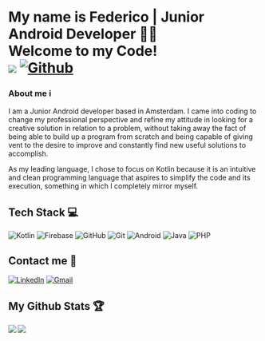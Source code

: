 # My name is Federico | Junior Android Developer 👨‍💻 </br> Welcome to my Code! </br> ![](https://visitor-badge.laobi.icu/badge?page_id=MenneaDb.MenneaDb) [![Github](https://img.shields.io/github/followers/MenneaDb?label=Followers&logo=Github)](https://github.com/MenneaDb)

### **About me** ℹ️

I am a Junior Android developer based in Amsterdam. I came into coding to change my professional perspective and refine my attitude in looking for a creative solution in relation to a problem, without taking away the fact of being able to build up a program from scratch and being capable of giving vent to the desire to improve and constantly find new useful solutions to accomplish.  

As my leading language, I chose to focus on Kotlin because it is an intuitive and clean programming language that aspires to simplify the code and its execution, something in which I completely mirror myself.
<br />

## **Tech Stack** 💻

<img alt="Kotlin" src="https://img.shields.io/badge/kotlin-%230095D5.svg?&style=for-the-badge&logo=kotlin&logoColor=white"/> <img alt="Firebase" src="https://img.shields.io/badge/firebase%20-%23039BE5.svg?&style=for-the-badge&logo=firebase"/> <img alt="GitHub" src="https://img.shields.io/badge/github%20-%23121011.svg?&style=for-the-badge&logo=github&logoColor=white"/> <img alt="Git" src="https://img.shields.io/badge/git%20-%23F05033.svg?&style=for-the-badge&logo=git&logoColor=white"/> <img alt="Android" src="https://img.shields.io/badge/Android-3DDC84?style=for-the-badge&logo=android&logoColor=white"/> <img alt="Java" src="https://img.shields.io/badge/java-%23ED8B00.svg?&style=for-the-badge&logo=java&logoColor=white"/> <img alt="PHP" src="https://img.shields.io/badge/php-%23777BB4.svg?&style=for-the-badge&logo=php&logoColor=white"/>
<br />

## **Contact me** 💬

[<img alt="LinkedIn" src="https://img.shields.io/badge/linkedin%20-%230077B5.svg?&style=for-the-badge&logo=linkedin&logoColor=white"/>][linkedin]
[<img alt="Gmail" src="https://img.shields.io/badge/Gmail-D14836?style=for-the-badge&logo=gmail&logoColor=white"/>][email]
<br />

## My Github Stats :trophy:

<!--
![GitHub stats](https://readme-stats-cfgj2cxdy.vercel.app/api?username=CharalambosIoannou&count_private=true&show_icons=true&theme=tokyonight)
![Top Langs](https://readme-stats-cfgj2cxdy.vercel.app/api/top-langs/?username=CharalambosIoannou&hide=php&theme=tokyonight)
-->
<div>
<a href="https://readme-stats-cfgj2cxdy.vercel.app/api?username=MenneaDb&count_private=true&show_icons=true&theme=tokyonight">
  <img  align="left" src="https://readme-stats-cfgj2cxdy.vercel.app/api?username=MenneaDb&count_private=true&show_icons=true&theme=tokyonight" />
</a>
<a href="https://readme-stats-cfgj2cxdy.vercel.app/api/top-langs/?username=MenneaDb&hide=php&theme=tokyonight">
  <img align="left" src="https://readme-stats-cfgj2cxdy.vercel.app/api/top-langs/?username=MenneaDb&hide=php&theme=tokyonight" />
</a>
</div>
<br />

[linkedin]: https://www.linkedin.com/in/fdebenedictis/
[email]: mailto:federico.debenedictis.nl@gmail.com
<!--
**MenneaDb/MenneaDb** is a ✨ _special_ ✨ repository because its `README.md` (this file) appears on your GitHub profile.

Here are some ideas to get you started:

- 🔭 I’m currently working on ...
- 🌱 I’m currently learning ...
- 👯 I’m looking to collaborate on ...
- 🤔 I’m looking for help with ...
- 💬 Ask me about ...
- 📫 How to reach me: ...
- 😄 Pronouns: ...
- ⚡ Fun fact: ...
-->
